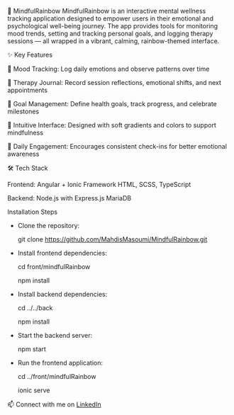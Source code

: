 🌈 MindfulRainbow
MindfulRainbow is an interactive mental wellness tracking application designed to empower users in their emotional and psychological well-being journey. The app provides tools for monitoring mood trends, setting and tracking personal goals, and logging therapy sessions — all wrapped in a vibrant, calming, rainbow-themed interface.

✨ Key Features

🧠 Mood Tracking: Log daily emotions and observe patterns over time

📔 Therapy Journal: Record session reflections, emotional shifts, and next appointments

🎯 Goal Management: Define health goals, track progress, and celebrate milestones

🌈 Intuitive Interface: Designed with soft gradients and colors to support mindfulness

📅 Daily Engagement: Encourages consistent check-ins for better emotional awareness

🛠️ Tech Stack

Frontend:
Angular + Ionic Framework
HTML, SCSS, TypeScript

Backend:
Node.js with Express.js
MariaDB 

Installation Steps
- Clone the repository:
  
    git clone https://github.com/MahdisMasoumi/MindfulRainbow.git
  
- Install frontend dependencies:
  
    cd front/mindfulRainbow
  
    npm install
  
- Install backend dependencies:
  
    cd ../../back
  
    npm install
  
- Start the backend server:
  
    npm start
  
- Run the frontend application:
  
    cd ../front/mindfulRainbow
  
    ionic serve


📫 Connect with me on [LinkedIn](https://www.linkedin.com/in/mahdismasoumi/)
